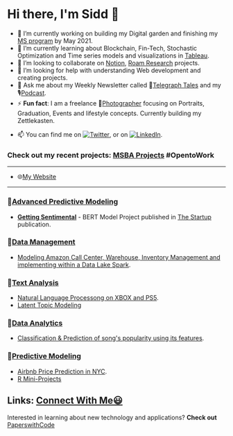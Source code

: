 # Hi there, I'm Sidd 👋 


- 🔭 I’m currently working on building my Digital garden and finishing my [MS program](https://www.mccombs.utexas.edu/Master-of-Science-in-Business-Analytics) by May 2021.
- 🌱 I’m currently learning about Blockchain, Fin-Tech, Stochastic Optimization and Time series models and visualizations in [Tableau](https://public.tableau.com/profile/sidd.chauhan#!/?newProfile=&activeTab=0).
- 👯 I’m looking to collaborate on [Notion](https://www.notion.so/), [Roam Research](https://roamresearch.com./) projects.
- 🤔 I’m looking for help with understanding Web development and creating projects.
- 💬 Ask me about my Weekly Newsletter called 📧[Telegraph Tales](https://www.getrevue.co/profile/siddhant-chauhan) and my 🎙[Podcast](https://anchor.fm/pure-entropy).
- ⚡ **Fun fact**: I am a freelance 📸[Photographer](https://www.instagram.com/sidd_z_chauhan/) focusing on Portraits, Graduation, Events and lifestyle concepts. Currently building my Zettlekasten.
<!-- Actual text -->
- 📫 You can find me on [![Twitter][1.2]][1], or on [![LinkedIn][2.2]][2].
<!-- Icons -->

[1.2]: http://i.imgur.com/wWzX9uB.png (twitter icon without padding)
[2.2]: https://raw.githubusercontent.com/MartinHeinz/MartinHeinz/master/linkedin-3-16.png (LinkedIn icon without padding)

<!-- Links to your social media accounts -->

[1]: https://twitter.com/Sidd_z_chauhan
[2]: https://www.linkedin.com/in/siddhant-c-177ba0108/
  
### Check out my recent projects: [MSBA Projects](https://github.com/siddchauhan77/MSBA-UT-Austin) #OpentoWork

-------------------------------------------------------------------------------------------------------
- 🌐[My Website](https://www.siddhantchauhan.com/)
-------------------------------------------------------------------------------------------------------

### 🔸[Advanced Predictive Modeling](https://github.com/siddchauhan77/MSBA-UT-Austin/tree/main/APM(Advanced%20Predictive%20Modeling))
- __[Getting Sentimental](https://github.com/siddchauhan77/MSBA-UT-Austin/blob/main/APM(Advanced%20Predictive%20Modeling)/APM%20Project/Getting%20Sentimental.pdf)__ - BERT Model Project published in [The Startup](https://medium.com/swlh/getting-sentimental-34f69910312c) publication.


### 🔸[Data Management](https://github.com/siddchauhan77/MSBA-UT-Austin/tree/main/Data%20Management) 
- [Modeling Amazon Call Center, Warehouse, Inventory Management and implementing within a Data Lake Spark](https://github.com/siddchauhan77/MSBA-UT-Austin/blob/main/Data%20Management/Data%20Management%20Project/Data%20Management%20Project.pdf).

### 🔸[Text Analysis](https://github.com/siddchauhan77/MSBA-UT-Austin/tree/main/TextAnalysis) 
- [Natural Language Processong on XBOX and PS5](https://github.com/siddchauhan77/MSBA-UT-Austin/tree/main/TextAnalysis/Text%20Analysis%20Project).
- [Latent Topic Modeling](https://github.com/siddchauhan77/MSBA-UT-Austin/blob/main/TextAnalysis/Instagram_zara.ipynb)

### 🔸[Data Analytics](https://github.com/siddchauhan77/MSBA-UT-Austin/tree/main/Data%20Analytics%20-%20Summer)

- [Classification & Prediction of song's popularity using its features](https://github.com/siddchauhan77/MSBA-UT-Austin/blob/main/Data%20Analytics%20-%20Summer/DA%20-%20Spotify%20Project/Spotify_Group_Project.pdf).

### 🔸[Predictive Modeling](https://github.com/siddchauhan77/MSBA-UT-Austin/tree/main/Predictive%20Modeling%20-Summer)
- [Airbnb Price Prediction in NYC](https://github.com/siddchauhan77/MSBA-UT-Austin/blob/main/Predictive%20Modeling%20-Summer/Airbnb%20in%20NYC%20Prices.pdf).
- [R Mini-Projects](https://github.com/AmberCXX/UTMSBA_STA380_Part2_exercise)


## Links: [Connect With Me😃](https://linqapp.com/siddhant_chauhan)



Interested in learning about new technology and applications?
__Check out__ [PaperswithCode](https://paperswithcode.com/)




